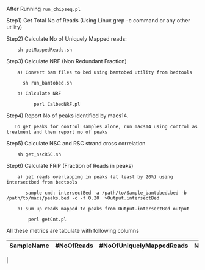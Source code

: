 After Running `run_chipseq.pl`


Step1) Get Total No of Reads (Using Linux grep -c command or any other utility)


Step2) Calculate No of Uniquely Mapped reads:
 
        sh getMappedReads.sh

Step3) Calculate NRF (Non Redundant Fraction)
 
        a) Convert bam files to bed using bamtobed utility from bedtools 

	      sh run_bamtobed.sh

        b) Calculate NRF 

              perl CalbedNRF.pl

Step4) Report No of peaks identified by macs14.

       To get peaks for control samples alone, run macs14 using control as treatment and then report no of peaks

Step5) Calculate NSC and RSC strand cross correlation

        sh get_nscRSC.sh 

Step6) Calculate FRiP (Fraction of Reads in peaks)

        a) get reads overlapping in peaks (at least by 20%) using intersectbed from bedtools

           sample cmd: intersectBed -a /path/to/Sample_bamtobed.bed -b /path/to/macs/peaks.bed -c -f 0.20  >Output.intersectBed
                     
        b) sum up reads mapped to peaks from Output.intersectBed output
 
            perl getCnt.pl 



All these metrics are tabulate with following columns

SampleName|#NoOfReads|#NoOfUniquelyMappedReads|NRF|NSC|RSC|FRiP|IDR
----------|----------|------------------------|---|---|---|----|---
|
 
